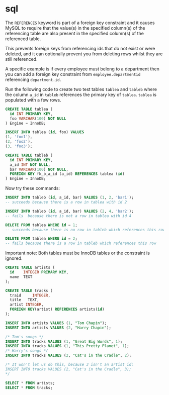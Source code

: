 # sql
The `REFERENCES` keyword is part of a foreign key constraint and it causes MySQL to require that the value(s) in the specified column(s) of the referencing table are also present in the specified column(s) of the referenced table.

This prevents foreign keys from referencing ids that do not exist or were deleted, and it can optionally prevent you from deleting rows whilst they are still referenced.

A specific example is if every employee must belong to a department then you can add a foreign key constraint from `employee.departmentid` referencing `department.id`.

Run the following code to create two test tables `tablea` and `tableb` where the column `a_id` in `tableb` references the primary key of `tablea`. `tablea` is populated with a few rows.

```sql
CREATE TABLE tablea (
  id INT PRIMARY KEY,
  foo VARCHAR(100) NOT NULL
) Engine = InnoDB;

INSERT INTO tablea (id, foo) VALUES
(1, 'foo1'),
(2, 'foo2'),
(3, 'foo3');

CREATE TABLE tableb (
  id INT PRIMARY KEY,
  a_id INT NOT NULL,
  bar VARCHAR(100) NOT NULL,
  FOREIGN KEY fk_b_a_id (a_id) REFERENCES tablea (id)
) Engine = InnoDB;
```

Now try these commands:

```sql
INSERT INTO tableb (id, a_id, bar) VALUES (1, 2, 'bar1');
-- succeeds because there is a row in tablea with id 2

INSERT INTO tableb (id, a_id, bar) VALUES (2, 4, 'bar2');
-- fails  because there is not a row in tablea with id 4

DELETE FROM tablea WHERE id = 1;
-- succeeds because there is no row in tableb which references this row

DELETE FROM tablea WHERE id = 2;
-- fails because there is a row in tableb which references this row
```

Important note: Both tables must be InnoDB tables or the constraint is ignored.

```sql
CREATE TABLE artists (
  id    INTEGER PRIMARY KEY, 
  name  TEXT
);

CREATE TABLE tracks (
  traid     INTEGER, 
  title   TEXT, 
  artist INTEGER,
  FOREIGN KEY(artist) REFERENCES artists(id)
);

INSERT INTO artists VALUES (1, "Tom Chapin");
INSERT INTO artists VALUES (2, "Harry Chapin");

/* Tom's songs */
INSERT INTO tracks VALUES (1, "Great Big Words", 1);
INSERT INTO tracks VALUES (1, "This Pretty Planet", 1);
/* Harry's songs */
INSERT INTO tracks VALUES (2, "Cat's in the Cradle", 2);

/* It won't let us do this, because 3 isn't an artist id:
INSERT INTO tracks VALUES (2, "Cat's in the Cradle", 3);
*/

SELECT * FROM artists;
SELECT * FROM tracks;
```